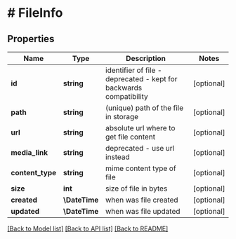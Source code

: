 # # FileInfo

## Properties

Name | Type | Description | Notes
------------ | ------------- | ------------- | -------------
**id** | **string** | identifier of file - deprecated - kept for backwards compatibility | [optional]
**path** | **string** | (unique) path of the file in storage | [optional]
**url** | **string** | absolute url where to get file content | [optional]
**media_link** | **string** | deprecated - use url instead | [optional]
**content_type** | **string** | mime content type of file | [optional]
**size** | **int** | size of file in bytes | [optional]
**created** | **\DateTime** | when was file created | [optional]
**updated** | **\DateTime** | when was file updated | [optional]

[[Back to Model list]](../../README.md#models) [[Back to API list]](../../README.md#endpoints) [[Back to README]](../../README.md)

